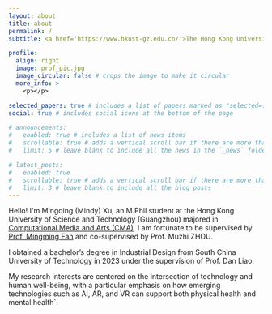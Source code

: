 ```yaml
---
layout: about
title: about
permalink: /
subtitle: <a href='https://www.hkust-gz.edu.cn/'>The Hong Kong University of Science and Technology (Guangzhou)</a>, China

profile:
  align: right
  image: prof_pic.jpg
  image_circular: false # crops the image to make it circular
  more_info: >
    <p></p>

selected_papers: true # includes a list of papers marked as "selected={true}"
social: true # includes social icons at the bottom of the page

# announcements:
#   enabled: true # includes a list of news items
#   scrollable: true # adds a vertical scroll bar if there are more than 3 news items
#   limit: 5 # leave blank to include all the news in the `_news` folder

# latest_posts:
#   enabled: true
#   scrollable: true # adds a vertical scroll bar if there are more than 3 new posts items
#   limit: 3 # leave blank to include all the blog posts
---
```






Hello! I'm Mingqing (Mindy) Xu, an M.Phil student at the Hong Kong University of Science and Technology (Guangzhou) majored in [Computational Media and Arts (CMA)](https://cma.hkust-gz.edu.cn/). I am fortunate to be supervised by [Prof. Mingming Fan](https://www.mingmingfan.com/) and co-supervised by Prof. Muzhi ZHOU. 

I obtained a bachelor’s degree in Industrial Design from South China University of Technology in 2023 under the supervision of Prof. Dan Liao.

My research interests are centered on the intersection of technology and human well-being, with a particular emphasis on how emerging technologies such as <span class="highlight-theme">AI, AR, and VR</span> can support both  <span class="highlight-theme">physical health and mental health`</span>.




<!-- Write your biography here. Tell the world about yourself. Link to your favorite [subreddit](http://reddit.com). You can put a picture in, too. The code is already in, just name your picture `prof_pic.jpg` and put it in the `img/` folder.

Put your address / P.O. box / other info right below your picture. You can also disable any of these elements by editing `profile` property of the YAML header of your `_pages/about.md`. Edit `_bibliography/papers.bib` and Jekyll will render your [publications page](/al-folio/publications/) automatically.

Link to your social media connections, too. This theme is set up to use [Font Awesome icons](https://fontawesome.com/) and [Academicons](https://jpswalsh.github.io/academicons/), like the ones below. Add your Facebook, Twitter, LinkedIn, Google Scholar, or just disable all of them. -->
